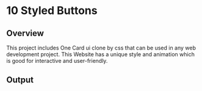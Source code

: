 # 10 Styled Buttons

## Overview
This project includes One Card ui clone by css that can be used in any web development project. This Website has a unique style and animation which is good for  interactive and user-friendly.


## Output


